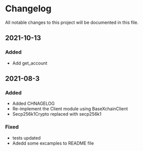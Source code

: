 # Changelog

All notable changes to this project will be documented in this file.

## 2021-10-13

### Added 

- Add get_account


## 2021-08-3

### Added 

- Added CHNAGELOG
- Re-implement the Client module using BaseXchainClient
- Secp256k1Crypto replaced with secp256k1

### Fixed

- tests updated
- Adedd some excamples to README file


